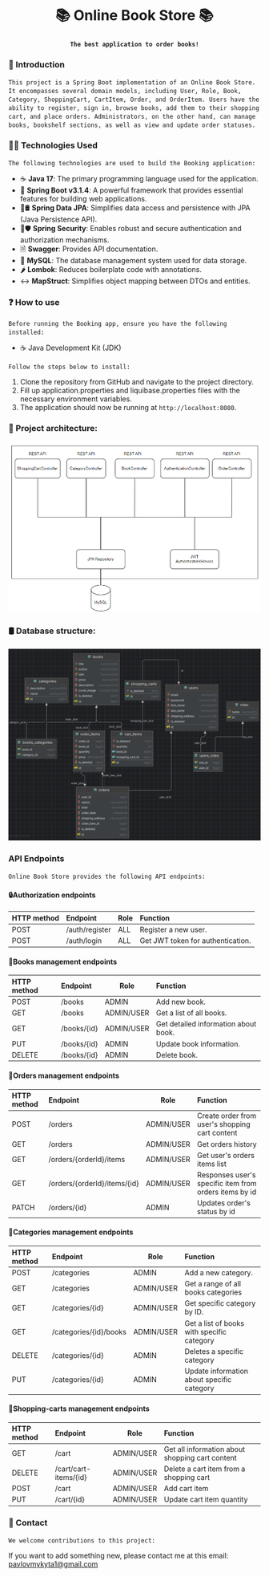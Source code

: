 # <h1 align="center">📚 Online Book Store 📚</h1>
#### <h4 align="center"> `The best application to order books!` </h4>

### 👋 Introduction
`This project is a Spring Boot implementation of an Online Book Store. It encompasses several domain models, including User, Role, Book, Category, ShoppingCart, CartItem, Order, and OrderItem. Users have the ability to register, sign in, browse books, add them to their shopping cart, and place orders. Administrators, on the other hand, can manage books, bookshelf sections, as well as view and update order statuses.`

### 👩‍💻 Technologies Used
`The following technologies are used to build the Booking application:`
- ☕ **Java 17**: The primary programming language used for the application.
- 🌱 **Spring Boot v3.1.4**: A powerful framework that provides essential features for building web applications.
- 🌱🛢️ **Spring Data JPA**: Simplifies data access and persistence with JPA (Java Persistence API).
- 🌱🛡️ **Spring Security**: Enables robust and secure authentication and authorization mechanisms.
- 🗎 **Swagger**: Provides API documentation.
- 🐬 **MySQL**: The database management system used for data storage.
- 🌶️ **Lombok**: Reduces boilerplate code with annotations.
- ↔️ **MapStruct**: Simplifies object mapping between DTOs and entities.

### ❓ How to use
`Before running the Booking app, ensure you have the following installed:`
- ☕ Java Development Kit (JDK)

`Follow the steps below to install:`
1. Clone the repository from GitHub and navigate to the project directory.
2. Fill up application.properties and liquibase.properties files with the necessary environment variables.
3. The application should now be running at `http://localhost:8080`.

### 👷 Project architecture:
![architecture.png](assets%2Farchitecture.png)

### 🛢️ Database structure:
#### <h4 align="center">![DB_Plan.png](assets%2FDB_Plan.png) </h4>
###  API Endpoints
`Online Book Store provides the following API endpoints:`


#### 🔒Authorization endpoints

| **HTTP method** | **Endpoint**    | **Role**    | **Function**                       |
|:----------------|:----------------|-------------|:-----------------------------------|
| POST            | /auth/register  | ALL         | Register a new user.               |
| POST            | /auth/login     | ALL         | Get JWT token for authentication.  |

#### 📘Books management endpoints

| **HTTP method** | **Endpoint** | **Role**    | **Function**                          |
|:----------------|:-------------|-------------|:--------------------------------------|
| POST            | /books       | ADMIN       | Add new book.                         |
| GET             | /books       | ADMIN/USER  | Get a list of all books.              |
| GET             | /books/{id}  | ADMIN/USER  | Get detailed information about book.  |
| PUT             | /books/{id}  | ADMIN       | Update book information.              |
| DELETE          | /books/{id}  | ADMIN       | Delete book.                          |

#### 📝Orders management endpoints
| **HTTP method** | **Endpoint**                 | **Role**    | **Function**                                           |
|:----------------|:-----------------------------|-------------|:-------------------------------------------------------|
| POST            | /orders                      | ADMIN/USER  | Create order from user's shopping cart content         |
| GET             | /orders                      | ADMIN/USER  | Get orders history                                     |
| GET             | /orders/{orderId}/items      | ADMIN/USER  | Get user's orders items list                           |
| GET             | /orders/{orderId}/items/{id} | ADMIN/USER  | Responses user's specific item from orders items by id |
| PATCH           | /orders/{id}                 | ADMIN       | Updates order's status by id                           |

#### 🔖Categories management endpoints
| **HTTP method** | **Endpoint**            | **Role**    | **Function**                                |
|:----------------|:------------------------|-------------|:--------------------------------------------|
| POST            | /categories             | ADMIN       | Add a new category.                         |
| GET             | /categories             | ADMIN/USER  | Get a range of all books categories         |
| GET             | /categories/{id}        | ADMIN/USER  | Get specific category by ID.                |
| GET             | /categories/{id}/books  | ADMIN/USER  | Get a list of books with specific category  |
| DELETE          | /categories/{id}        | ADMIN       | Deletes a specific category                 |
| PUT             | /categories/{id}        | ADMIN       | Update information about specific category  |

#### 🛒Shopping-carts management endpoints
| **HTTP method** | **Endpoint**          | **Role**    | **Function**                                     |
|:----------------|:----------------------|-------------|:-------------------------------------------------|
| GET             | /cart                 | ADMIN/USER  | Get all information about shopping cart content  |
| DELETE          | /cart/cart-items/{id} | ADMIN/USER  | Delete a cart item from a shopping cart          |
| POST            | /cart                 | ADMIN/USER  | Add cart item                                    |
| PUT             | /cart/{id}            | ADMIN/USER  | Update cart item quantity                        |

### 🤝 Contact
`We welcome contributions to this project:`

If you want to add something new, please contact me at this email: pavlovmykyta1@gmail.com 